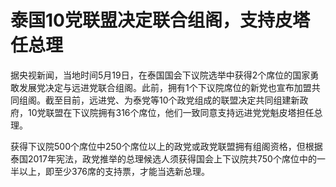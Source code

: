 # 泰国10党联盟决定联合组阁，支持皮塔任总理

据央视新闻，当地时间5月19日，在泰国国会下议院选举中获得2个席位的国家勇敢发展党决定与远进党联合组阁。此前，拥有1个下议院席位的新党也宣布加盟共同组阁。截至目前，远进党、为泰党等10个政党组成的联盟决定共同组建新政府，10党联盟在下议院拥有316个席位，他们一致同意支持远进党党魁皮塔担任总理。

获得下议院500个席位中250个席位以上的政党或政党联盟拥有组阁资格，但根据泰国2017年宪法，政党推举的总理候选人须获得国会上下议院共750个席位中的一半以上，即至少376席的支持票，才能当选新总理。

